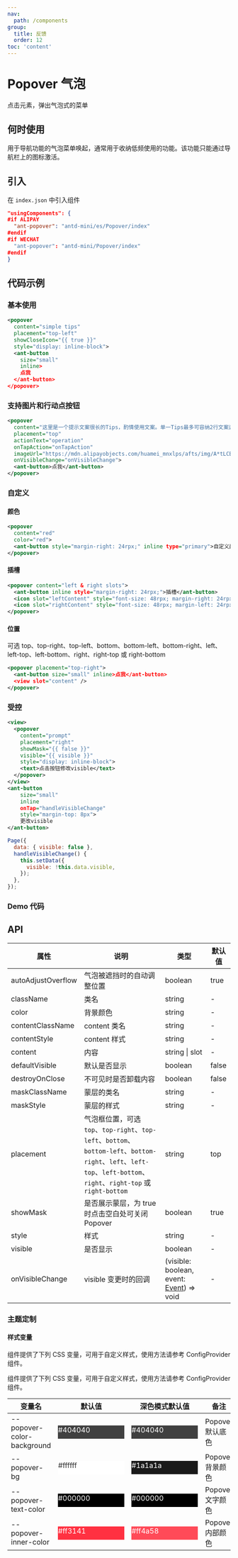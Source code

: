 ```yaml
---
nav:
  path: /components
group:
  title: 反馈
  order: 12
toc: 'content'
---
```


# Popover 气泡

点击元素，弹出气泡式的菜单

## 何时使用

用于导航功能的气泡菜单唤起，通常用于收纳低频使用的功能。该功能只能通过导航栏上的图标激活。

## 引入

在 `index.json` 中引入组件

```json
"usingComponents": {
#if ALIPAY
  "ant-popover": "antd-mini/es/Popover/index"
#endif
#if WECHAT
  "ant-popover": "antd-mini/Popover/index"
#endif
}
```

## 代码示例

### 基本使用

```xml
<popover
  content="simple tips"
  placement="top-left"
  showCloseIcon="{{ true }}"
  style="display: inline-block">
  <ant-button
    size="small"
    inline>
    点我
  </ant-button>
</popover>
```

### 支持图片和行动点按钮

```xml
<popover
  content="这里是一个提示文案很长的Tips，酌情使用文案。单一Tips最多可容纳2行文案这里是一个提示文案很长的Tips，酌情使用文案。单一Tips最多可容纳2行文案…"
  placement="top"
  actionText="operation"
  onTapAction="onTapAction"
  imageUrl="https://mdn.alipayobjects.com/huamei_mnxlps/afts/img/A*tLCBTqxataIAAAAAAAAAAAAADkqGAQ/original"
  onVisibleChange="onVisibleChange">
  <ant-button>点我</ant-button>
</popover>
```

### 自定义

#### 颜色

```xml
<popover
  content="red"
  color="red">
  <ant-button style="margin-right: 24rpx;" inline type="primary">自定义颜色</ant-button>
</popover>
```

#### 插槽

```xml
<popover content="left & right slots">
  <ant-button inline style="margin-right: 24rpx;">插槽</ant-button>
  <icon slot="leftContent" style="font-size: 48rpx; margin-right: 24rpx;" type="FaceRecognitionOutline" />
  <icon slot="rightContent" style="font-size: 48rpx; margin-left: 24rpx;" type="FaceRecognitionOutline" />
</popover>
```

#### 位置

可选 top、top-right、top-left、bottom、bottom-left、bottom-right、left、left-top、left-bottom、right、right-top 或 right-bottom

```xml
<popover placement="top-right">
  <ant-button size="small" inline>点我</ant-button>
  <view slot="content" />
</popover>
```

### 受控

```xml
<view>
  <popover
    content="prompt"
    placement="right"
    showMask="{{ false }}"
    visible="{{ visible }}"
    style="display: inline-block">
    <text>点击按钮修改visible</text>
  </popover>
</view>
<ant-button
    size="small"
    inline
    onTap="handleVisibleChange"
    style="margin-top: 8px">
    更改visible
</ant-button>
```

```js
Page({
  data: { visible: false },
  handleVisibleChange() {
    this.setData({
      visible: !this.data.visible,
    });
  },
});
```

### Demo 代码

<code src='../../demo/pages/Popover/index' noChangeButton></code>

## API

| 属性               | 说明                                                                                                                                                                | 类型                                                                                                | 默认值 |
| ------------------ | ------------------------------------------------------------------------------------------------------------------------------------------------------------------- | --------------------------------------------------------------------------------------------------- | ------ |
| autoAdjustOverflow | 气泡被遮挡时的自动调整位置                                                                                                                                          | boolean                                                                                             | true   |
| className          | 类名                                                                                                                                                                | string                                                                                              | -      |
| color              | 背景颜色                                                                                                                                                            | string                                                                                              | -      |
| contentClassName   | content 类名                                                                                                                                                        | string                                                                                              | -      |
| contentStyle       | content 样式                                                                                                                                                        | string                                                                                              | -      |
| content            | 内容                                                                                                                                                                | string \| slot                                                                                      | -      |
| defaultVisible     | 默认是否显示                                                                                                                                                        | boolean                                                                                             | false  |
| destroyOnClose     | 不可见时是否卸载内容                                                                                                                                                | boolean                                                                                             | false  |
| maskClassName      | 蒙层的类名                                                                                                                                                          | string                                                                                              | -      |
| maskStyle          | 蒙层的样式                                                                                                                                                          | string                                                                                              | -      |
| placement          | 气泡框位置，可选 `top`、`top-right`、`top-left`、`bottom`、`bottom-left`、`bottom-right`、`left`、`left-top`、`left-bottom`、`right`、`right-top` 或 `right-bottom` | string                                                                                              | top    |
| showMask           | 是否展示蒙层，为 true 时点击空白处可关闭 Popover                                                                                                                    | boolean                                                                                             | true   |
| style              | 样式                                                                                                                                                                | string                                                                                              | -      |
| visible            | 是否显示                                                                                                                                                            | boolean                                                                                             | -      |
| onVisibleChange    | visible 变更时的回调                                                                                                                                                | (visible: boolean, event: [Event](https://opendocs.alipay.com/mini/framework/event-object)) => void | -      |

### 主题定制

#### 样式变量

组件提供了下列 CSS 变量，可用于自定义样式，使用方法请参考 ConfigProvider 组件。

组件提供了下列 CSS 变量，可用于自定义样式，使用方法请参考 ConfigProvider 组件。

| 变量名                     | 默认值                                                                                            | 深色模式默认值                                                                                    | 备注             |
| -------------------------- | ------------------------------------------------------------------------------------------------- | ------------------------------------------------------------------------------------------------- | ---------------- |
| --popover-color-background | <div style="width: 150px; height: 30px; background-color: #404040; color: #ffffff;">#404040</div> | <div style="width: 150px; height: 30px; background-color: #404040; color: #ffffff;">#404040</div> | Popover 默认底色 |
| --popover-bg               | <div style="width: 150px; height: 30px; background-color: #ffffff; color: #333333;">#ffffff</div> | <div style="width: 150px; height: 30px; background-color: #1a1a1a; color: #ffffff;">#1a1a1a</div> | Popover 背景颜色 |
| --popover-text-color       | <div style="width: 150px; height: 30px; background-color: #000000; color: #ffffff;">#000000</div> | <div style="width: 150px; height: 30px; background-color: #000000; color: #ffffff;">#000000</div> | Popover 文字颜色 |
| --popover-inner-color      | <div style="width: 150px; height: 30px; background-color: #ff3141; color: #ffffff;">#ff3141</div> | <div style="width: 150px; height: 30px; background-color: #ff4a58; color: #ffffff;">#ff4a58</div> | Popover 内部颜色 |
